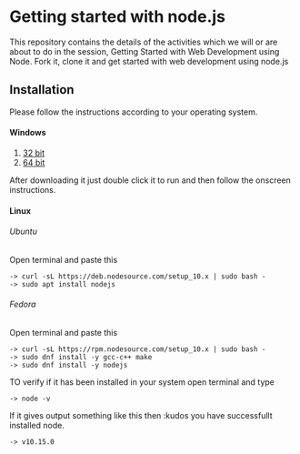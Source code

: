 # Getting started with node.js
This repository contains the details of the activities which we will or are about to do in the session, Getting Started with Web Development using Node. Fork it, clone it and get started with web development using node.js

## Installation
Please follow the instructions according to your operating system.

#### Windows
1. [32 bit](https://nodejs.org/dist/v10.15.1/node-v10.15.1-x86.msi)
2. [64 bit](https://nodejs.org/dist/v10.15.1/node-v10.15.1-x64.msi)

After downloading it just double click it to run and then follow the onscreen instructions.

#### Linux
###### Ubuntu
Open terminal and paste this
```
-> curl -sL https://deb.nodesource.com/setup_10.x | sudo bash -
-> sudo apt install nodejs
```

###### Fedora
Open terminal and paste this
```
-> curl -sL https://rpm.nodesource.com/setup_10.x | sudo bash -
-> sudo dnf install -y gcc-c++ make
-> sudo dnf install -y nodejs
```

TO verify if it has been installed in your system open terminal and type
```
-> node -v
```

If it gives output something like this then :kudos you have successfullt installed node.
```
-> v10.15.0
```